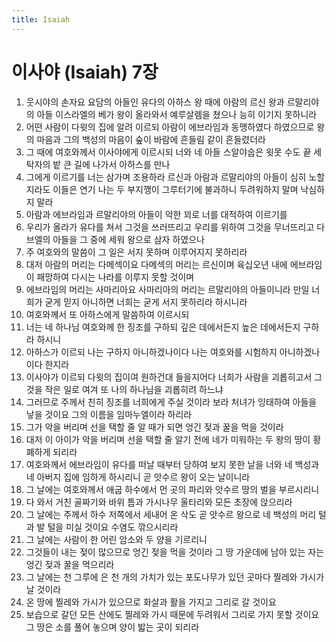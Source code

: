 ```yaml
---
title: Isaiah
---
```


# 이사야 (Isaiah) 7장
1. 웃시야의 손자요 요담의 아들인 유다의 아하스 왕 때에 아람의 르신 왕과 르말리야의 아들 이스라엘의 베가 왕이 올라와서 예루살렘을 쳤으나 능히 이기지 못하니라
1. 어떤 사람이 다윗의 집에 알려 이르되 아람이 에브라임과 동맹하였다 하였으므로 왕의 마음과 그의 백성의 마음이 숲이 바람에 흔들림 같이 흔들렸더라
1. 그 때에 여호와께서 이사야에게 이르시되 너와 네 아들 스알야숩은 윗못 수도 끝 세탁자의 밭 큰 길에 나가서 아하스를 만나
1. 그에게 이르기를 너는 삼가며 조용하라 르신과 아람과 르말리야의 아들이 심히 노할지라도 이들은 연기 나는 두 부지깽이 그루터기에 불과하니 두려워하지 말며 낙심하지 말라
1. 아람과 에브라임과 르말리야의 아들이 악한 꾀로 너를 대적하여 이르기를
1. 우리가 올라가 유다를 쳐서 그것을 쓰러뜨리고 우리를 위하여 그것을 무너뜨리고 다브엘의 아들을 그 중에 세워 왕으로 삼자 하였으나
1. 주 여호와의 말씀이 그 일은 서지 못하며 이루어지지 못하리라
1. 대저 아람의 머리는 다메섹이요 다메섹의 머리는 르신이며 육십오년 내에 에브라임이 패망하여 다시는 나라를 이루지 못할 것이며
1. 에브라임의 머리는 사마리아요 사마리아의 머리는 르말리야의 아들이니라 만일 너희가 굳게 믿지 아니하면 너희는 굳게 서지 못하리라 하시니라
1. 여호와께서 또 아하스에게 말씀하여 이르시되
1. 너는 네 하나님 여호와께 한 징조를 구하되 깊은 데에서든지 높은 데에서든지 구하라 하시니
1. 아하스가 이르되 나는 구하지 아니하겠나이다 나는 여호와를 시험하지 아니하겠나이다 한지라
1. 이사야가 이르되 다윗의 집이여 원하건대 들을지어다 너희가 사람을 괴롭히고서 그것을 작은 일로 여겨 또 나의 하나님을 괴롭히려 하느냐
1. 그러므로 주께서 친히 징조를 너희에게 주실 것이라 보라 처녀가 잉태하여 아들을 낳을 것이요 그의 이름을 임마누엘이라 하리라
1. 그가 악을 버리며 선을 택할 줄 알 때가 되면 엉긴 젖과 꿀을 먹을 것이라
1. 대저 이 아이가 악을 버리며 선을 택할 줄 알기 전에 네가 미워하는 두 왕의 땅이 황폐하게 되리라
1. 여호와께서 에브라임이 유다를 떠날 때부터 당하여 보지 못한 날을 너와 네 백성과 네 아버지 집에 임하게 하시리니 곧 앗수르 왕이 오는 날이니라
1. 그 날에는 여호와께서 애굽 하수에서 먼 곳의 파리와 앗수르 땅의 벌을 부르시리니
1. 다 와서 거친 골짜기와 바위 틈과 가시나무 울타리와 모든 초장에 앉으리라
1. 그 날에는 주께서 하수 저쪽에서 세내어 온 삭도 곧 앗수르 왕으로 네 백성의 머리 털과 발 털을 미실 것이요 수염도 깎으시리라
1. 그 날에는 사람이 한 어린 암소와 두 양을 기르리니
1. 그것들이 내는 젖이 많으므로 엉긴 젖을 먹을 것이라 그 땅 가운데에 남아 있는 자는 엉긴 젖과 꿀을 먹으리라
1. 그 날에는 천 그루에 은 천 개의 가치가 있는 포도나무가 있던 곳마다 찔레와 가시가 날 것이라
1. 온 땅에 찔레와 가시가 있으므로 화살과 활을 가지고 그리로 갈 것이요
1. 보습으로 갈던 모든 산에도 찔레와 가시 때문에 두려워서 그리로 가지 못할 것이요 그 땅은 소를 풀어 놓으며 양이 밟는 곳이 되리라